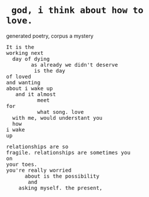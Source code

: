 # <code>    god, i  think          about how to          love.</code>

generated poetry, corpus a mystery

<pre>It is the 
working next 
  day of dying
        as already we didn't deserve 
         is the day 
of loved
and wanting 
about i wake up
   and it almost 
          meet 
for 
          what song. love 
  with me, would understant you
  how 
i wake 
up
</pre>

<pre>relationships are so 
fragile. relationships are sometimes you 
on 
your toes. 
you're really worried 
      about is the possibility 
       and 
    asking myself. the present,</pre>
